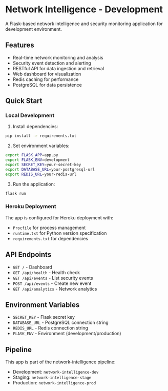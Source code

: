 # Network Intelligence - Development

A Flask-based network intelligence and security monitoring application for development environment.

## Features

- Real-time network monitoring and analysis
- Security event detection and alerting
- RESTful API for data ingestion and retrieval
- Web dashboard for visualization
- Redis caching for performance
- PostgreSQL for data persistence

## Quick Start

### Local Development

1. Install dependencies:
```bash
pip install -r requirements.txt
```

2. Set environment variables:
```bash
export FLASK_APP=app.py
export FLASK_ENV=development
export SECRET_KEY=your-secret-key
export DATABASE_URL=your-postgresql-url
export REDIS_URL=your-redis-url
```

3. Run the application:
```bash
flask run
```

### Heroku Deployment

The app is configured for Heroku deployment with:
- `Procfile` for process management
- `runtime.txt` for Python version specification
- `requirements.txt` for dependencies

## API Endpoints

- `GET /` - Dashboard
- `GET /api/health` - Health check
- `GET /api/events` - List security events
- `POST /api/events` - Create new event
- `GET /api/analytics` - Network analytics

## Environment Variables

- `SECRET_KEY` - Flask secret key
- `DATABASE_URL` - PostgreSQL connection string
- `REDIS_URL` - Redis connection string
- `FLASK_ENV` - Environment (development/production)

## Pipeline

This app is part of the network-intelligence pipeline:
- Development: `network-intelligence-dev`
- Staging: `network-intelligence-stage`
- Production: `network-intelligence-prod` 